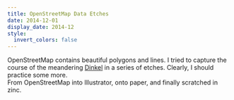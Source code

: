 ```yaml
---
title: OpenStreetMap Data Etches
date: 2014-12-01
display_date: 2014-12
style:
  invert_colors: false
---
```


<section>
  <span>
    OpenStreetMap contains beautiful polygons and lines. I tried to capture the course of the meandering <a href="http://en.wikipedia.org/wiki/Dinkel">Dinkel</a> in a series of etches. Clearly, I should practice some more.
  </span>
</section>

<section>
  <span>
    From OpenStreetMap into Illustrator, onto paper, and finally scratched in zinc.
  </span>
</section>
